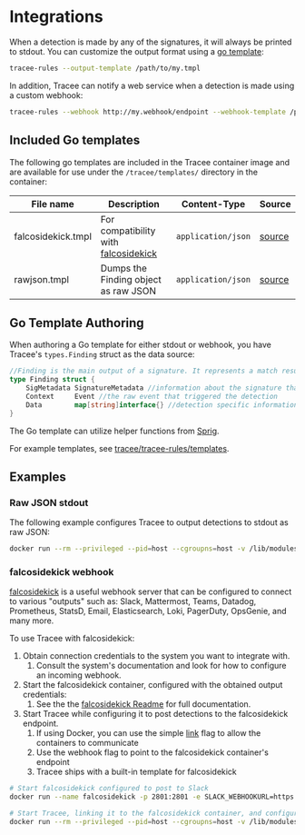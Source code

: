 # Integrations

When a detection is made by any of the signatures, it will always be printed to stdout. You can customize the output format using a [go template](https://golang.org/pkg/text/template/):

```bash
tracee-rules --output-template /path/to/my.tmpl
```

In addition, Tracee can notify a web service when a detection is made using a custom webhook:

```bash
tracee-rules --webhook http://my.webhook/endpoint --webhook-template /path/to/my.tmpl --webhook-content-type application/json
```

## Included Go templates

The following go templates are included in the Tracee container image and are available for use under the `/tracee/templates/` directory in the container:

File name | Description | Content-Type | Source
--- | --- | --- | ---
falcosidekick.tmpl | For compatibility with [falcosidekick](https://github.com/falcosecurity/falcosidekick) | `application/json` | [source](https://github.com/aquasecurity/tracee/blob/main/tracee-rules/templates/falcosidekick.tmpl)
rawjson.tmpl | Dumps the Finding object as raw JSON | `application/json` | [source](https://github.com/aquasecurity/tracee/blob/main/tracee-rules/templates/rawjson.tmpl)


## Go Template Authoring

When authoring a Go template for either stdout or webhook, you have Tracee's `types.Finding` struct as the data source:

```go
//Finding is the main output of a signature. It represents a match result for the signature business logic
type Finding struct {
	SigMetadata SignatureMetadata //information about the signature that made the detection
	Context     Event //the raw event that triggered the detection
	Data        map[string]interface{} //detection specific information
}
```

The Go template can utilize helper functions from [Sprig](http://masterminds.github.io/sprig/).

For example templates, see [tracee/tracee-rules/templates](https://github.com/aquasecurity/tracee/tree/main/tracee-rules/templates).

## Examples

### Raw JSON stdout

The following example configures Tracee to output detections to stdout as raw JSON:

```bash
docker run --rm --privileged --pid=host --cgroupns=host -v /lib/modules/:/lib/modules/:ro -v /usr/src:/usr/src:ro -v /tmp/tracee:/tmp/tracee -it aquasec/tracee --output-template /tracee/templates/rawjson.tmpl
```

### falcosidekick webhook

[falcosidekick](https://github.com/falcosecurity/falcosidekick) is a useful webhook server that can be configured to connect to various "outputs" such as: Slack, Mattermost, Teams, Datadog, Prometheus, StatsD, Email, Elasticsearch, Loki, PagerDuty, OpsGenie, and many more.

To use Tracee with falcosidekick:

1. Obtain connection credentials to the system you want to integrate with.
    1. Consult the system's documentation and look for how to configure an incoming webhook.
2. Start the falcosidekick container, configured with the obtained output credentials:
    1. See the the [falcosidekick Readme](https://github.com/falcosecurity/falcosidekick) for full documentation.
3. Start Tracee while configuring it to post detections to the falcosidekick endpoint.
    1. If using Docker, you can use the simple [link](https://docs.docker.com/network/links/) flag to allow the containers to communicate
	  2. Use the webhook flag to point to the falcosidekick container's endpoint
	  3. Tracee ships with a built-in template for falcosidekick


```bash
# Start falcosidekick configured to post to Slack
docker run --name falcosidekick -p 2801:2801 -e SLACK_WEBHOOKURL=https://hooks.slack.com/services/XXX/YYY/ZZZ falcosecurity/falcosidekick

# Start Tracee, linking it to the falcosidekick container, and configuring it to call it on detections
docker run --rm --privileged --pid=host --cgroupns=host -v /lib/modules/:/lib/modules/:ro -v /usr/src:/usr/src:ro -v /tmp/tracee:/tmp/tracee -it --link falcosidekick aquasec/tracee --webhook-template /tracee/templates/falcosidekick.tmpl --webhook-content-type application/json --webhook http://FALCOSIDEKICK:2801
```

